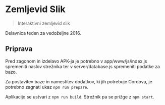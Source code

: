 # Zemljevid Slik

> Interaktivni zemljevid slik

Delavnica teden za vedoželjne 2016.

## Priprava

Pred zagonom in izdelavo APK-ja je potrebno v app/www/js/index.js spremeniti
naslov strežnika ter v server/database.js spremeniti podatke za bazo.

Za postavitev baze in namestitev dodatkov, ki jih potrebuje Cordova, je potrebno
zagnati ukaz `npm run prepare`.

Aplikacijo se ustvari z `npm run build`. Strežnik pa se prižge z `npm start`.